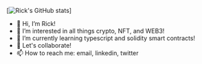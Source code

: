 [![Rick's GitHub stats](https://github-readme-stats.vercel.app/api?username=rickyricer&show_icons=true&theme=nightowl&hide=prs,issues)]

- 👋 Hi, I’m Rick!
- 👀 I’m interested in all things crypto, NFT, and WEB3!
- 🌱 I’m currently learning typescript and solidity smart contracts! 
- 💞️ Let's collaborate! 
- 📫 How to reach me: email, linkedin, twitter

<!---
RickyRicer/RickyRicer is a ✨ special ✨ repository because its `README.md` (this file) appears on your GitHub profile.
You can click the Preview link to take a look at your changes.
--->
